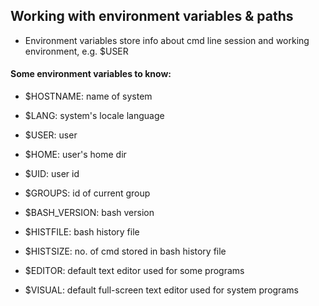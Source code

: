 ## Working with environment variables & paths
- Environment variables store info about cmd line session and working environment, e.g. $USER

#### Some environment variables to know:
- $HOSTNAME: name of system
- $LANG: system's locale language

- $USER: user
- $HOME: user's home dir
- $UID: user id


- $GROUPS: id of current group


- $BASH_VERSION: bash version
- $HISTFILE: bash history file
- $HISTSIZE: no. of cmd stored in bash history file


- $EDITOR: default text editor used for some programs
- $VISUAL: default full-screen text editor used for system programs
